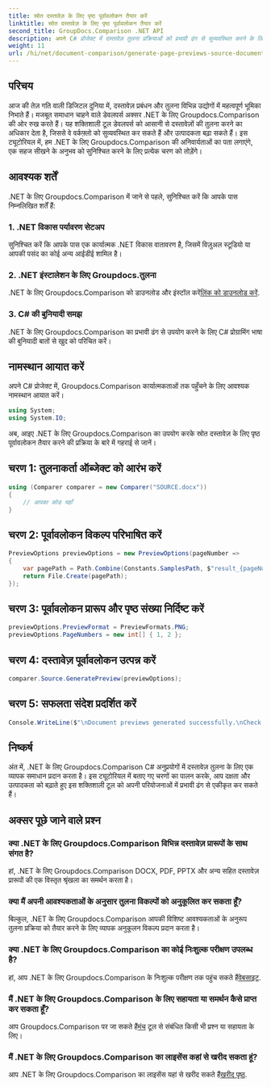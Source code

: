 ```yaml
---
title: स्रोत दस्तावेज़ के लिए पृष्ठ पूर्वावलोकन तैयार करें
linktitle: स्रोत दस्तावेज़ के लिए पृष्ठ पूर्वावलोकन तैयार करें
second_title: GroupDocs.Comparison .NET API
description: अपने C# प्रोजेक्ट में दस्तावेज़ तुलना प्रक्रियाओं को प्रभावी ढंग से सुव्यवस्थित करने के लिए .NET के लिए Groupdocs.Comparison का उपयोग करना सीखें।
weight: 11
url: /hi/net/document-comparison/generate-page-previews-source-document/
---
```

## परिचय
आज की तेज़ गति वाली डिजिटल दुनिया में, दस्तावेज़ प्रबंधन और तुलना विभिन्न उद्योगों में महत्वपूर्ण भूमिका निभाते हैं। मजबूत समाधान चाहने वाले डेवलपर्स अक्सर .NET के लिए Groupdocs.Comparison की ओर रुख करते हैं। यह शक्तिशाली टूल डेवलपर्स को आसानी से दस्तावेज़ों की तुलना करने का अधिकार देता है, जिससे वे वर्कफ़्लो को सुव्यवस्थित कर सकते हैं और उत्पादकता बढ़ा सकते हैं। इस ट्यूटोरियल में, हम .NET के लिए Groupdocs.Comparison की अनिवार्यताओं का पता लगाएंगे, एक सहज सीखने के अनुभव को सुनिश्चित करने के लिए प्रत्येक चरण को तोड़ेंगे।
## आवश्यक शर्तें
.NET के लिए Groupdocs.Comparison में जाने से पहले, सुनिश्चित करें कि आपके पास निम्नलिखित शर्तें हैं:
### 1. .NET विकास पर्यावरण सेटअप
सुनिश्चित करें कि आपके पास एक कार्यात्मक .NET विकास वातावरण है, जिसमें विज़ुअल स्टूडियो या आपकी पसंद का कोई अन्य आईडीई शामिल है।
### 2. .NET इंस्टालेशन के लिए Groupdocs.तुलना
 .NET के लिए Groupdocs.Comparison को डाउनलोड और इंस्टॉल करें[लिंक को डाउनलोड करें](https://releases.groupdocs.com/comparison/net/).
### 3. C# की बुनियादी समझ
.NET के लिए Groupdocs.Comparison का प्रभावी ढंग से उपयोग करने के लिए C# प्रोग्रामिंग भाषा की बुनियादी बातों से खुद को परिचित करें।

## नामस्थान आयात करें
अपने C# प्रोजेक्ट में, Groupdocs.Comparison कार्यात्मकताओं तक पहुँचने के लिए आवश्यक नामस्थान आयात करें।

```csharp
using System;
using System.IO;
```

अब, आइए .NET के लिए Groupdocs.Comparison का उपयोग करके स्रोत दस्तावेज़ के लिए पृष्ठ पूर्वावलोकन तैयार करने की प्रक्रिया के बारे में गहराई से जानें।
## चरण 1: तुलनाकर्ता ऑब्जेक्ट को आरंभ करें
```csharp
using (Comparer comparer = new Comparer("SOURCE.docx"))
{
    // आपका कोड यहाँ
}
```
## चरण 2: पूर्वावलोकन विकल्प परिभाषित करें
```csharp
PreviewOptions previewOptions = new PreviewOptions(pageNumber =>
{
    var pagePath = Path.Combine(Constants.SamplesPath, $"result_{pageNumber}.png");
    return File.Create(pagePath);
});
```
## चरण 3: पूर्वावलोकन प्रारूप और पृष्ठ संख्या निर्दिष्ट करें
```csharp
previewOptions.PreviewFormat = PreviewFormats.PNG;
previewOptions.PageNumbers = new int[] { 1, 2 };
```
## चरण 4: दस्तावेज़ पूर्वावलोकन उत्पन्न करें
```csharp
comparer.Source.GeneratePreview(previewOptions);
```
## चरण 5: सफलता संदेश प्रदर्शित करें
```csharp
Console.WriteLine($"\nDocument previews generated successfully.\nCheck output in {Directory.GetCurrentDirectory()}.");
```

## निष्कर्ष
अंत में, .NET के लिए Groupdocs.Comparison C# अनुप्रयोगों में दस्तावेज़ तुलना के लिए एक व्यापक समाधान प्रदान करता है। इस ट्यूटोरियल में बताए गए चरणों का पालन करके, आप दक्षता और उत्पादकता को बढ़ाते हुए इस शक्तिशाली टूल को अपनी परियोजनाओं में प्रभावी ढंग से एकीकृत कर सकते हैं।
## अक्सर पूछे जाने वाले प्रश्न
### क्या .NET के लिए Groupdocs.Comparison विभिन्न दस्तावेज़ प्रारूपों के साथ संगत है?
हां, .NET के लिए Groupdocs.Comparison DOCX, PDF, PPTX और अन्य सहित दस्तावेज़ प्रारूपों की एक विस्तृत श्रृंखला का समर्थन करता है।
### क्या मैं अपनी आवश्यकताओं के अनुसार तुलना विकल्पों को अनुकूलित कर सकता हूँ?
बिल्कुल, .NET के लिए Groupdocs.Comparison आपकी विशिष्ट आवश्यकताओं के अनुरूप तुलना प्रक्रिया को तैयार करने के लिए व्यापक अनुकूलन विकल्प प्रदान करता है।
### क्या .NET के लिए Groupdocs.Comparison का कोई निःशुल्क परीक्षण उपलब्ध है?
 हां, आप .NET के लिए Groupdocs.Comparison के निःशुल्क परीक्षण तक पहुंच सकते हैं[वेबसाइट](https://releases.groupdocs.com/).
### मैं .NET के लिए Groupdocs.Comparison के लिए सहायता या समर्थन कैसे प्राप्त कर सकता हूँ?
 आप Groupdocs.Comparison पर जा सकते हैं[मंच](https://forum.groupdocs.com/c/comparison/12) टूल से संबंधित किसी भी प्रश्न या सहायता के लिए।
### मैं .NET के लिए Groupdocs.Comparison का लाइसेंस कहां से खरीद सकता हूं?
 आप .NET के लिए Groupdocs.Comparison का लाइसेंस यहां से खरीद सकते हैं[खरीद पृष्ठ](https://purchase.groupdocs.com/buy).